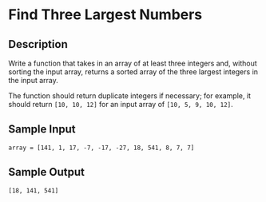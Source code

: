# Find Three Largest Numbers

## Description
Write a function that takes in an array of at least three integers and, without sorting the input array, returns a sorted array of the three largest integers in the input array.

The function should return duplicate integers if necessary; for example, it should return `[10, 10, 12]` for an input array of `[10, 5, 9, 10, 12]`.

## Sample Input
```
array = [141, 1, 17, -7, -17, -27, 18, 541, 8, 7, 7]
```

## Sample Output
```
[18, 141, 541]
```